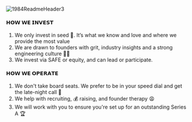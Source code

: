 ![1984ReadmeHeader3](https://github.com/1984vc/.github/assets/2868/5efc57c9-7f25-4fa5-b381-eeeee6e90b60)


#### 𝗛𝗢𝗪 𝗪𝗘 𝗜𝗡𝗩𝗘𝗦𝗧

1. We only invest in seed 🌱. It’s what we know and love and where we provide the most value
1. We are drawn to founders with grit, industry insights and a strong engineering culture 👩‍💻
1. We invest via SAFE or equity, and can lead or participate.

#### 𝗛𝗢𝗪 𝗪𝗘 𝗢𝗣𝗘𝗥𝗔𝗧𝗘

1. We don't take board seats. We prefer to be in your speed dial and get the late-night call 🤙
1. We help with recruiting, 💰 raising, and founder therapy 😩
1. We will work with you to ensure you're set up for an outstanding Series A 🏆
